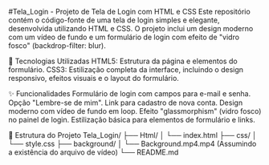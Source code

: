 #Tela_Login - Projeto de Tela de Login com HTML e CSS
Este repositório contém o código-fonte de uma tela de login simples e elegante, desenvolvida utilizando HTML e CSS. O projeto inclui um design moderno com um vídeo de fundo e um formulário de login com efeito de "vidro fosco" (backdrop-filter: blur).

🚀 Tecnologias Utilizadas
HTML5: Estrutura da página e elementos do formulário.
CSS3: Estilização completa da interface, incluindo o design responsivo, efeitos visuais e o layout do formulário.

✨ Funcionalidades
Formulário de login com campos para e-mail e senha.
Opção "Lembre-se de mim".
Link para cadastro de nova conta.
Design moderno com vídeo de fundo em loop.
Efeito "glassmorphism" (vidro fosco) no painel de login.
Estilização básica para elementos de formulário e links.

📂 Estrutura do Projeto
Tela_Login/
├── Html/
│   └── index.html
├── css/
│   └── style.css
├── background/
│   └── Background.mp4.mp4  (Assumindo a existência do arquivo de vídeo)
└── README.md
